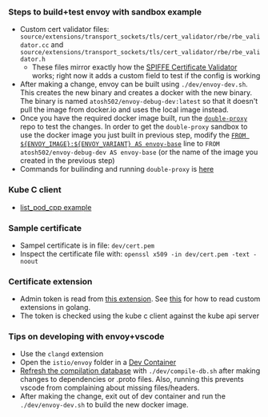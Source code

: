 ### Steps to build+test envoy with sandbox example
- Custom cert validator files: `source/extensions/transport_sockets/tls/cert_validator/rbe/rbe_validator.cc` and `source/extensions/transport_sockets/tls/cert_validator/rbe/rbe_validator.h`
    - These files mirror exactly how the [SPIFFE Certificate Validator](https://www.envoyproxy.io/docs/envoy/latest/api-v3/extensions/transport_sockets/tls/v3/tls_spiffe_validator_config.proto) works; right now it adds a custom field to test if the config is working
- After making a change, envoy can be built using `./dev/envoy-dev.sh`. This creates the new binary and creates a docker with the new binary. The binary is named `atosh502/envoy-debug-dev:latest` so that it doesn't pull the image from docker.io and uses the local image instead.
- Once you have the required docker image built, run the [`double-proxy`](https://www.envoyproxy.io/docs/envoy/latest/start/sandboxes/double-proxy.html) repo to test the changes. In order to get the `double-proxy` sandbox to use the docker image you just built in previous step, modify the [`FROM ${ENVOY_IMAGE}:${ENVOY_VARIANT} AS envoy-base`](https://github.com/envoyproxy/examples/blob/a2ad2df50ab23db97fe1046caef3b52b6b0d6a2e/shared/envoy/Dockerfile#L5) line to `FROM atosh502/envoy-debug-dev AS envoy-base` (or the name of the image you created in the previous step)
- Commands for builinding and running `double-proxy` is [here](https://www.envoyproxy.io/docs/envoy/latest/start/sandboxes/double-proxy.html#step-5-start-all-of-our-containers)

### Kube C client
- [list_pod_cpp example](https://github.com/etclab/kube-c-client/tree/dev/examples/list_pod_cpp)

### Sample certificate
- Sampel certificate is in file: `dev/cert.pem`
- Inspect the certificate file with: `openssl x509 -in dev/cert.pem -text -noout`

### Certificate extension
- Admin token is read from [this extension](https://github.com/etclab/istio/blob/68054e7e3f13290282b251ba50e4195b46e470ca/security/pkg/nodeagent/cache/secretcache.go#L459-L462). See [this](https://github.com/etclab/mazu/blob/c25b92c5016021d694d68e9628b9ef4f43194a71/sprint4/go-cert/read-cert.go#L38) for how to read custom extensions in golang.
- The token is checked using the kube c client against the kube api server

### Tips on developing with envoy+vscode
- Use the `clangd` extension
- Open the `istio/envoy` folder in a [Dev Container](https://github.com/envoyproxy/envoy/tree/main/tools/vscode#recommended-vscode-setup)
- [Refresh the compilation database](https://github.com/envoyproxy/envoy/tree/main/tools/vscode#recommended-vscode-setup) with `./dev/compile-db.sh` after making changes to dependencies or .proto files. Also, running this prevents vscode from complaining about missing files/headers.
- After making the change, exit out of dev container and run the `./dev/envoy-dev.sh` to build the new docker image.
